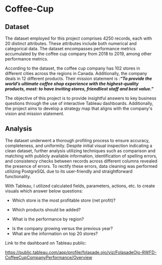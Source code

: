 # Coffee-Cup
## Dataset
The dataset employed for this project comprises 4250 records, each with 20 distinct attributes. These attributes include both numerical and categorical data. The dataset encompasses performance metrics accumulated by the coffee cup company from 2018 to 2019, among other performance metrics.

According to the dataset, the coffee cup company has 102 stores in different cities across the regions in Canada. Additionally, the company deals in 12 different products. Their mission statement is :***“To provide the world’s ultimate coffee shop experience with the highest-quality products, most: to have inviting stores, friendliest staff and best value.”***

The objective of this project is to provide insightful answers to key business questions through the use of interactive Tableau dashboards. Additionally, the project aims to develop a strategy map that aligns with the company's vision and mission statement.

## Analysis
The dataset underwent a thorough profiling process to ensure accuracy, completeness, and uniformity. Despite initial visual inspection indicating a clean dataset, further analysis utilizing techniques such as comparison and matching with publicly available information, identification of spelling errors, and consistency checks between records across different columns revealed the presence of errors. To rectify these errors, data cleaning was performed utilizing PostgreSQL due to its user-friendly and straightforward functionality.

With Tableau, I utilized calculated fields, parameters, actions, etc. to create visuals which answer below questions:

- Which store is the most profitable store (net profit)?
+ Which products should be added?
- What is the performance by region?
* Is the company growing versus the previous year?
* What are the information on top 20 stores?

Link to the dashboard on Tableau public: 

https://public.tableau.com/app/profile/folasade.ojo/viz/FolasadeOjo-RWFD-CoffeeCupCompanyPerformance/Overview
